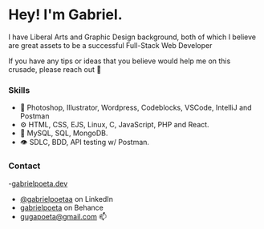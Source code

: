 

# Hey! I'm Gabriel. 
I have Liberal Arts and Graphic Design background, both of which I believe are great assets to be a successful Full-Stack Web Developer

If you have any tips or ideas that you believe would help me on this crusade, please reach out 🖖




### Skills

- 💬 Photoshop, Illustrator, Wordpress, Codeblocks, VSCode, IntelliJ and Postman
- ⚙️ HTML, CSS, EJS, Linux, C, JavaScript, PHP and React.
- 💽 MySQL, SQL, MongoDB. 
- 👁️ SDLC, BDD, API testing w/ Postman.

### Contact 
-[gabrielpoeta.dev](https://www.gabrielpoeta.dev)
- [@gabrielpoetaa](https://www.linkedin.com/in/gabrielpoeta/ "LinkedIn Homepage") on LinkedIn
- [gabrielpoeta](https://www.behance.net/gabrielpoeta/appreciated "Behance Homepage") on Behance
- gugapoeta@gmail.com 📫


<!---
gabrielpoetaa/gabrielpoetaa is a ✨ special ✨ repository because its `README.md` (this file) appears on your GitHub profile.
You can click the Preview link to take a look at your changes.
--->

